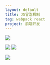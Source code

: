```yaml
---
layout: default
title: JS冒泡机制
tag: webpack react
project: 前端开发
---
```


![](https://app.yinxiang.com/shard/s64/res/105aef52-d143-49c0-b8d2-27760fbcead7.png)

![](https://app.yinxiang.com/shard/s64/res/24eca4b1-d1f0-42d0-a9c4-25856e4cd0ed.png)
![](https://app.yinxiang.com/shard/s64/res/44666471-3149-473c-aaea-7ef98fc4b8fb.png)

![](https://app.yinxiang.com/shard/s64/res/fddf480e-69d2-494f-bc09-b62bcbddc60d.png)

